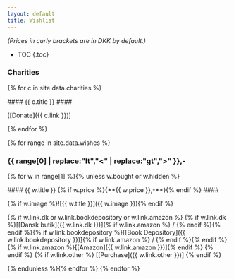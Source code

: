 ```yaml
---
layout: default
title: Wishlist
---
```

<i>(Prices in curly brackets are in DKK by default.)</i>

* TOC
{:toc}

### Charities ###
{% for c in site.data.charities %}

<div class="tile" markdown="1">
#### {{ c.title }} ####

<span style="text-align: center;">[[Donate]({{ c.link }})]</span>
</div>
{% endfor %}

{% for range in site.data.wishes %}
### {{ range[0] | replace:"lt","<" | replace:"gt",">" }},- ###

{% for w in range[1] %}{% unless w.bought or w.hidden %}

<div class="tile" markdown="1">
#### {{ w.title }} {% if w.price %}<span style="white-space:nowrap">{**{{ w.price }},-**}</span>{% endif %} ####

{% if w.image %}![{{ w.title }}]({{ w.image }}){% endif %}

{% if w.link.dk or w.link.bookdepository or w.link.amazon %}
<span style="text-align: center;">{% if w.link.dk %}[[Dansk butik]({{ w.link.dk }})]{% if w.link.amazon %} / {% endif %}{% endif %}{% if w.link.bookdepository %}[[Book Depository]({{ w.link.bookdepository }})]{% if w.link.amazon %} / {% endif %}{% endif %}{% if w.link.amazon %}[[Amazon]({{ w.link.amazon }})]{% endif %}</span>
{% endif %}
{% if w.link.other %}
<span style="text-align: center;">[[Purchase]({{ w.link.other }})]</span>
{% endif %}
</div>
{% endunless %}{% endfor %}
{% endfor %}


[mini]: http://www.chromeindustries.com/product/mini-metro-messenger-bag/BG-001.html
[regular]: http://www.chromeindustries.com/product/citizen-messenger-bag/BG-002.html?dwvar_BG-002_color=BKBK&cgid=messenger_bags
